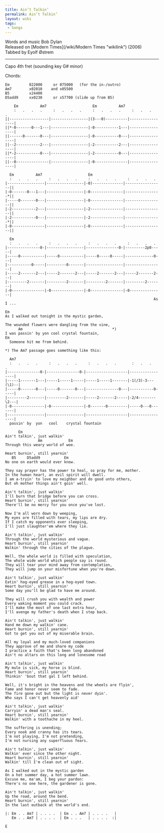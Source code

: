```yaml
---
title: Ain’t Talkin’
permalink: Ain’t Talkin’
layout: wiki
tags:
 - Songs
---
```


Words and music Bob Dylan  
Released on [Modern Times](/wiki/Modern Times "wikilink") (2006)  
Tabbed by Eyolf Østrem

* * * * *

Capo 4th fret (sounding key G\# minor)

Chords:

    Em         022000     or 075000   (for the in-/outro)
    Am7        x02010    and x05500
    B5         x24400
    D5add9     xx0230     or x57700 (slide up from B5)

        Em          Am7                     Em          Am7
        :   .   .   .     :   .   .   .     :   .   .   .     :   .   .   .
    ||------------------|-----------------|(3---0)----------|-----------------|
    ||*-0-------0---1---|-----------------|-0-----------1---|-----------------|
    ||------0-------0---|-----------------|-0-----------0---|-----------------|
    ||--2-----------2---|-----------------|-2-----------2---|-----------------|
    ||*-2-----------0---|-----------------|-2-----------0---|-----------------|
    ||--0---------------|-----------------|-0---------------|-----------------|

      Em          Am7                     Em
      :   .   .   .     :   .   .   .     :   .   .   .     :   .   .   .
    |-----------------|-----------------|-0)--------------|-----------------||
    |-0-------0---1---|-----------------|-0---------------|----------------*||
    |-----0-------0---|-----------------|-0---------------|-----------------||
    |-2-----------2---|-----------------|-2---------------|-----------------||
    |-2-----------0---|-----------------|-2---------------|----------------*||
    |-0---------------|-----------------|-0---------------|-----------------||

      Em
      :   .   .   .     :   .   .   .     :   .   .   .     :   .   .   .
    |---------------0-|-----------------|---------------0-|---------2p0-----|
    |-----0-----------|-----0-----------|-----0-----0-----|-------------0---|
    |-----------0-----|---------0-------|-----------------|-----------------|
    |-----2-------2---|-----2-------2---|-----2-------2---|-----2-------2---|
    |---------2-------|---------2-------|---------2-------|---------2-------|
    |-0---------------|-0---------------|-0---------------|-0---------------|
                                                                        As    I ...

    Em
    As I walked out tonight in the mystic garden,

    The wounded flowers were dangling from the vine,
          Am                                         *)
    I was passin' by yon cool crystal fountain,
    Em
      Someone hit me from behind.

    *) The Am7 passage goes something like this:

      Am7
      :   .   .   .     :   .   .   .     :   .   .   .       :   .   .   .
    |---------------0-|---------------0-|-------------------|-----------------|
    |-----1-------1---|-----1-----1-----|-----1-----1-------|-1(/3)-3---(\1)--|
    |-----0-------0---|-----0-------0---|---------------0---|-----------0-----|
    |---------2-------|---------2-------|-----2-------2-----|-2/4--------\2---|
    |-0---------------|-0---------------|-0-------0---------|-----0---0-------|
    |-----------------|-----------------|-------------------|-----------------|
      passin' by  yon   cool    crystal fountain

          Em
    Ain't talkin', just walkin'
                   Am            Em
    Through this weary world of woe.

    Heart burnin', still yearnin'
       B5     D5add9           Em
    No one on earth would ever know.

    They say prayer has the power to heal, so pray for me, mother.
    In the human heart, an evil spirit will dwell.
    I am a-tryin' to love my neighbor and do good unto others,
    But oh mother things ain't goin' well.

    Ain't talkin', just walkin'
    I'll burn that bridge before you can cross.
    Heart burnin', still yearnin'
    There'll be no mercy for you once you've lost.

    Now I'm all worn down by weeping,
    My eyes are filled with tears, my lips are dry.
    If I catch my opponents ever sleeping,
    I'll just slaughter'em where they lie.

    Ain't talkin', just walkin'
    Through the world mysterious and vague.
    Heart burnin', still yearnin'
    Walkin' through the cities of the plague.

    Well, the whole world is filled with speculation,
    The whole wide world which people say is round.
    They will tear your mind away from contemplation,
    They will jump on your misfortune when you're down.

    Ain't talkin', just walkin'
    Eatin' hog-eyed grease in a hog-eyed town.
    Heart burnin', still yearnin'
    Some day you'll be glad to have me around.

    They will crush you with wealth and power
    Every waking moment you could crack.
    I'll make the most of one last extra hour,
    I'll avenge my father's death when I step back.

    Ain't talkin', just walkin'
    Hand me down my walkin' cane.
    Heart burnin', still yearnin'
    Got to get you out of my miserable brain.

    All my loyal and my much-loved companions
    They approve of me and share my code
    I practice a faith that's been long abandoned
    Ain't no altars on this long and lonesome road

    Ain't talkin', just walkin'
    My mule is sick, my horse is blind.
    Heart burnin', still yearnin'
    Thinkin' 'bout that gal I left behind.

    Well, it's bright in the heavens and the wheels are flyin',
    Fame and honor never seem to fade.
    The fire gone out but the light is never dyin'.
    Who says I can't get heavenly aid'

    Ain't talkin', just walkin'
    Carryin' a dead man's seal.
    Heart burnin', still yearnin'
    Walkin' with a toothache in my heel.

    The suffering is unending;
    Every nook and cranny has its tears.
    I'm not playing, I'm not pretending,
    I'm not nursing any superfluous fears.

    Ain't talkin', just walkin'
    Walkin' ever since the other night.
    Heart burnin', still yearnin'
    Walkin' till I'm clean out of sight.

    As I walked out in the mystic garden
    On a hot summer day, a hot summer lawn.
    Excuse me, ma'am, I beg your pardon:
    There's no one here, the gardener is gone.

    Ain't talkin', just walkin'
    Up the road, around the bend.
    Heart burnin', still yearnin'
    In the last outback at the world's end.

    |: Em . . Am7 | . . . .  | Em . . Am7 | . . . .   |
       Em . . Am7 | . . . .  | Em . . .   | . . . .  :|

    E
